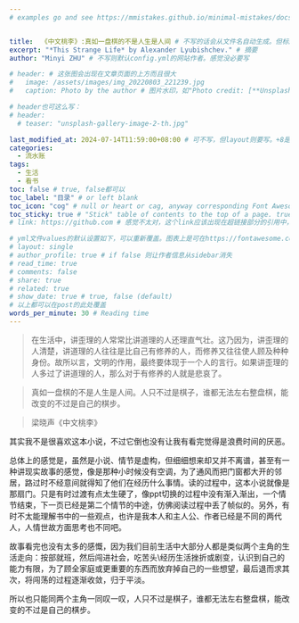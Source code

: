 ```yaml
---
# examples go and see https://mmistakes.github.io/minimal-mistakes/docs/quick-start-guide/


title:  《中文桃李》:真如一盘棋的不是人生是人间 # 不写的话会从文件名自动生成。但标题不宜太长
excerpt: "*This Strange Life* by Alexander Lyubishchev." # 摘要
author: "Minyi ZHU" # 不写则默认config.yml的网站作者。感觉没必要写

# header: # 这张图会出现在文章页面的上方而且很大
#   image: /assets/images/img_20220803_221239.jpg
#   caption: Photo by the author # 图片水印，如"Photo credit: [**Unsplash**](https://unsplash.com)"

# header也可这么写：
# header:
  # teaser: "unsplash-gallery-image-2-th.jpg"

last_modified_at: 2024-07-14T11:59:00+08:00 # 可不写，但layout则要写。+8是东八区
categories: 
  - 流水账
tags:
  - 生活
  - 看书
toc: false # true, false都可以
toc_label: "目录" # or left blank
toc_icon: "cog" # null or heart or cag, anyway corresponding Font Awesome icon name (without fa prefix)
toc_sticky: true # "Stick" table of contents to the top of a page. true: toc floats. false: toc fixed
# link: https://github.com # 感觉不太对，这个link应该出现在超链接部分的引用中，但是试验后发现会变成文章标题的url，所以注释掉了

# yml文件values的默认设置如下，可以重新覆盖。图表上是可在https://fontawesome.com/start找
# layout: single
# author_profile: true # if false 则让作者信息从sidebar消失
# read_time: true
# comments: false
# share: true
# related: true
# show_date: true # true, false (default) 
# 以上都可以在post的此处覆盖 
words_per_minute: 30 # Reading time 
---
```


> 在生活中，讲歪理的人常常比讲道理的人还理直气壮。这乃因为，讲歪理的人清楚，讲道理的人往往是比自己有修养的人，而修养又往往使人顾及种种身份。故所以言，文明的作用，最终要体现于一个人的言行。如果讲歪理的人多过了讲道理的人，那么对于有修养的人就是悲哀了。

> 真如一盘棋的不是人生是人间。人只不过是棋子，谁都无法左右整盘棋，能改变的不过是自己的棋步。

> 梁晓声《中文桃李》

其实我不是很喜欢这本小说，不过它倒也没有让我有看完觉得是浪费时间的厌恶。

总体上的感觉是，虽然是小说、情节是虚构，但细细想来却又并不离谱，甚至有一种讲现实故事的感觉，像是那种小时候没有空调，为了通风而把门窗都大开的邻居，路过时不经意间就得知了他们在经历什么事情。读的过程中，这本小说就像是那扇门。只是有时过渡有点太生硬了，像ppt切换的过程中没有渐入渐出，一个情节结束，下一页已经是第二个情节的中途，仿佛阅读过程中丢了帧似的。另外，有时不太能理解书中的一些观点，也许是我本人和主人公、作者已经是不同的两代人，人情世故方面思考也不同吧。

故事看完也没有太多的感慨，因为我们目前生活中大部分人都是类似两个主角的生活走向：按部就班，然后闯进社会，吃苦头\经历生活挫折或剧变，认识到自己的能力有限，为了顾全家庭或更重要的东西而放弃掉自己的一些想望，最后退而求其次，将闯荡的过程逐渐收敛，归于平淡。

所以也只能同两个主角一同叹一叹，人只不过是棋子，谁都无法左右整盘棋，能改变的不过是自己的棋步。